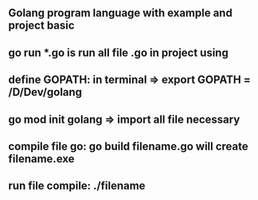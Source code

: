 ## Golang program language with example and project basic 
## go run *.go is run all file .go in project using
## define GOPATH: in terminal => export GOPATH = /D/Dev/golang
## go mod init golang => import all file necessary 
## compile file go: go build filename.go will create filename.exe
## run file compile: ./filename
